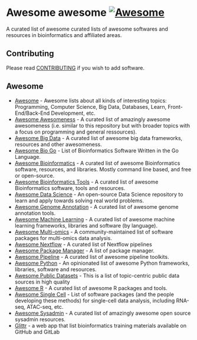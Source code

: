 # Awesome awesome [![Awesome](https://cdn.rawgit.com/sindresorhus/awesome/d7305f38d29fed78fa85652e3a63e154dd8e8829/media/badge.svg)](https://github.com/sindresorhus/awesome)

A curated list of awesome curated lists of awesome softwares and resources in bioinformatics and affiliated areas.

## Contributing
Please read [CONTRIBUTING](./CONTRIBUTING.md) if you wish to add software.

## Awesome

* [Awesome](https://github.com/sindresorhus/awesome) - Awesome lists about all kinds of interesting topics: Programming, Computer Science, Big Data, Databases, Learn, Front-End/Back-End Development, etc.
* [Awesome Awesomeness](https://github.com/bayandin/awesome-awesomeness) - A curated list of amazingly awesome awesomeness (i.e. similar to this repository but with broader topics with a focus on programming and general ressources).
* [Awesome Big Data](https://github.com/newTendermint/awesome-bigdata) - A curated list of awesome big data frameworks, resources and other awesomeness.
* [Awesome Bio Go](https://github.com/dissipative/awesome-bio-go) - List of Bioinformatics Software Written in the Go Language.
* [Awesome Bioinformatics](https://github.com/danielecook/Awesome-Bioinformatics) - A curated list of awesome Bioinformatics software, resources, and libraries. Mostly command line based, and free or open-source.
* [Awesome Bioinformatics Tools](https://github.com/ZhihaoXie/awesome-bioinformatics-tools) - A curated list of awesome Bioinformatics software, tools and resources.
* [Awesome Data Science](https://github.com/academic/awesome-datascience) - An open-source Data Science repository to learn and apply towards solving real world problems.
* [Awesome Genome Annotation](https://juke34.github.io/awesome-genome-annotation/) - A curated list of awesome genome annotation tools.
* [Awesome Machine Learning](https://github.com/josephmisiti/awesome-machine-learning) - A curated list of awesome machine learning frameworks, libraries and software (by language).
* [Awesome Multi-omics](https://github.com/mikelove/awesome-multi-omics) - A community-maintained list of software packages for multi-omics data analysis.
* [Awesome Nextflow](https://github.com/nextflow-io/awesome-nextflow) - A curated list of Nextflow pipelines 
* [Awesome Package Manager](https://github.com/damon-kwok/awesome-package-manager) - A list of package manager.
* [Awesome Pipeline](https://github.com/pditommaso/awesome-pipeline) - A curated list of awesome pipeline toolkits.
* [Awesome Python](https://github.com/vinta/awesome-python) - An opinionated list of awesome Python frameworks, libraries, software and resources.
* [Awesome Public Datasets](https://github.com/awesomedata/awesome-public-datasets) - This is a list of topic-centric public data sources in high quality
* [Awesome R](https://github.com/qinwf/awesome-R) - A curated list of awesome R packages and tools.
* [Awesome Single Cell](https://github.com/seandavi/awesome-single-cell) - List of software packages (and the people developing these methods) for single-cell data analysis, including RNA-seq, ATAC-seq, etc.
* [Awesome Sysadmin](https://github.com/kahun/awesome-sysadmin/blob/master/README.md) - A curated list of amazingly awesome open source sysadmin resources. 
* [Glittr](https://glittr.org/?per_page=25&sort_by=stargazers&sort_direction=desc) - a web app that list bioinformatics training materials available on GitHub and GitLab
